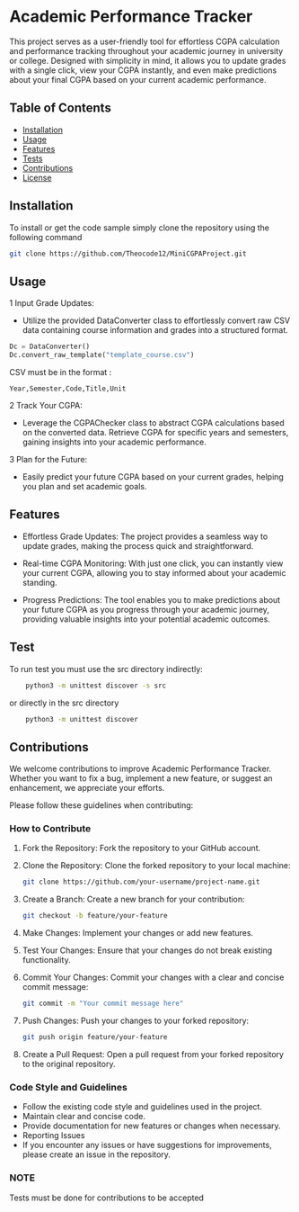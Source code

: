 # Academic Performance Tracker

This project serves as a user-friendly tool for effortless CGPA calculation and performance tracking throughout your academic journey in university or college. Designed with simplicity in mind, it allows you to update grades with a single click, view your CGPA instantly, and even make predictions about your final CGPA based on your current academic performance.

## Table of Contents

- [Installation](#installation)
- [Usage](#usage)
- [Features](#features)
- [Tests](#Tests)
- [Contributions](#contributing)
- [License](#license)

## Installation

To install or get the code sample simply clone the repository using the following command
```bash
git clone https://github.com/Theocode12/MiniCGPAProject.git
```
## Usage
1 Input Grade Updates:
  - Utilize the provided DataConverter class to effortlessly convert raw CSV data containing course information and grades into a structured format.
  ```python
  Dc = DataConverter()
  Dc.convert_raw_template("template_course.csv")
  ```
CSV must be in the format :
  ```
Year,Semester,Code,Title,Unit
  ```

2 Track Your CGPA:
  - Leverage the CGPAChecker class to abstract CGPA calculations based on the converted data.
Retrieve CGPA for specific years and semesters, gaining insights into your academic performance.

3 Plan for the Future:
  - Easily predict your future CGPA based on your current grades, helping you plan and set academic goals.

## Features
+ Effortless Grade Updates: The project provides a seamless way to update grades, making the process quick and straightforward.

+ Real-time CGPA Monitoring: With just one click, you can instantly view your current CGPA, allowing you to stay informed about your academic standing.

+ Progress Predictions: The tool enables you to make predictions about your future CGPA as you progress through your academic journey, providing valuable insights into your potential academic outcomes.

## Test
To run test you must use the src directory indirectly:
```bash
	python3 -m unittest discover -s src
```
or directly in the src directory
```bash
	python3 -m unittest discover
```

## Contributions
We welcome contributions to improve Academic Performance Tracker. Whether you want to fix a bug, implement a new feature, or suggest an enhancement, we appreciate your efforts.

Please follow these guidelines when contributing:

### How to Contribute
1. Fork the Repository: Fork the repository to your GitHub account.

1. Clone the Repository: Clone the forked repository to your local machine:
	```bash
	git clone https://github.com/your-username/project-name.git
	```

1. Create a Branch: Create a new branch for your contribution:
	```bash
	git checkout -b feature/your-feature
	```

1. Make Changes: Implement your changes or add new features.

1. Test Your Changes: Ensure that your changes do not break existing functionality.

1. Commit Your Changes: Commit your changes with a clear and concise commit message:
	```bash
	git commit -m "Your commit message here"
	```

1. Push Changes: Push your changes to your forked repository:
	```bash
	git push origin feature/your-feature
	```

1. Create a Pull Request: Open a pull request from your forked repository to the original repository.

### Code Style and Guidelines

- Follow the existing code style and guidelines used in the project.
- Maintain clear and concise code.
- Provide documentation for new features or changes when necessary.
- Reporting Issues
- If you encounter any issues or have suggestions for improvements, please create an issue in the repository.

### NOTE

Tests must be done for contributions to be accepted

